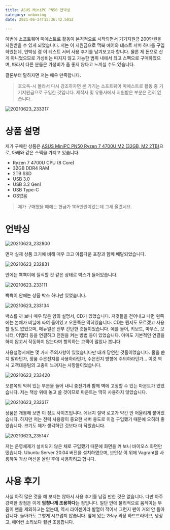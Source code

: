 ```yaml
---
title: ASUS MiniPC PN50 언박싱
category: unboxing
date: 2021-06-24T15:36:42.501Z

---
```


이번에 소프트웨어 마에스트로 활동이 본격적으로 시작되면서 기기지원금 200만원을 지원받을 수 있게 되었습니다. 저는 이 지원금으로 맥북 에어와 테스트 서버 하나를 구입하였는데, 언박싱 겸 이 테스트 서버 사용 후기를 남겨보고자 합니다. 물론 제 돈으로 산 게 아니었으므로 가성비는 따지지 않고 가능한 범위 내에서 최고 스펙으로 구매하였으며, 따라서 다른 분들은 가성비가 좀 좋지 않다고 느끼실 수도 있습니다.

결론부터 말하자면 저는 매우 만족합니다.



> 호오옥-시 몰라서 다시 강조하자면 본 기기는 소프트웨어 마에스트로 활동 중 기기지원금으로 구입한 것입니다. 제작사 및 유통사에서 지원받은 부분은 전혀 없습니다.



![20210623_233317](imgs/20210623_233317.jpg)

# 상품 설명

제가 구매한 상품은 [ASUS MiniPC PN50 Ryzen 7 4700U M2 (32GB, M2 2TB)](http://c7n.co.kr/product/productView.php?nProdCode=12471500)으로, 아래와 같은 스펙을 가지고 있습니다.

- Ryzen 7 4700U CPU (8 Core)
- 32GB DDR4 RAM
- 2TB SSD
- USB 3.0
- USB 3.2 Gen1
- USB Type-C
- OS없음

> 제가 구매했을 때에는 현금가 105만원이었는데 그새 올랐네요.

# 언박싱

![20210623_232800](imgs/20210623_232800.jpg)

먼저 실제 상품 크기에 비해 매우 크고 아름다운 포장과 함께 배달되었습니다.

![20210623_232831](imgs/20210623_232831.jpg)

안에는 뾱뾱이에 질식할 것 같은 상태로 박스가 들어있습니다.

![20210623_233111](imgs/20210623_233111.jpg)

뾱뾱이 안에는 상품 박스 하나만 있었습니다.

![20210623_233134](imgs/20210623_233134.jpg)

박스를 까 보니 매우 많은 양의 설명서, CD가 있었습니다. 저것들을 걷어내고 나면 왼쪽에는 본체가 비닐에 싸여 들어있고 오른쪽은 막혀있습니다. CD는 뭔지도 모르겠고 사용할 일도 없었으며, 메뉴얼은 전부 간단한 것들이었습니다. 예를 들어, 키보드, 마우스, 모니터, 어댑터 등을 연결하고 전원을 켜는 방법 등이 있었습니다. 아마도 기본적인 연결을 하지 않고서 작동하지 않는다며 항의하는 고객이 많았나 봅니다.

 사용설명서에는 몇 가지 주의사항이 있었습니다만 대개 당연한 것들이었습니다. 물을 쏟지 말라던가, 정품 수은전지를 사용하라던가, 수은전지 방향에 주의하라던가... 이것 역시 고객대응팀의 고충이 느껴지는 사항들이었습니다.

![20210623_233420](imgs/20210623_233420.jpg)

오른쪽의 막혀 있는 부분을 들어 내니 충전기와 함께 벽에 고정할 수 있는 마운트가 있었습니다. 저는 책상 위에 놓고 쓸 것이므로 마운트는 딱히 사용하지 않았습니다.

![20210623_233317](imgs/20210623_233317.jpg)

상품은 개봉해 보면 이 정도 사이즈입니다. 에너지 절약 로고가 약간 안 어울리게 붙어있습니다. 하지만 저는 전력 사용량이 중요한 서버 용도로 이걸 구입했기 때문에 오히려 좋았습니다. 크기도 제가 생각하던 것보다 더 작았습니다.

![20210623_235147](imgs/20210623_235147.jpg)

저는 운영체제가 설치되지 않은 채로 구입했기 때문에 화면을 켜 보니 바이오스 화면만 떴습니다. Ubuntu Server 20.04 버전을 설치하였으며, 보안상 이 위에 Vagrant를 사용하여 가상 머신을 올린 후에 사용하려고 합니다. 

# 사용 후기

사실 아직 많은 것을 해 보지는 않아서 사용 후기를 남길 만한 것은 없습니다. 다만 아주 강력한 장점은 이게 **엄청나게 조용하다**는 점입니다. 일단 안에 물리적으로 움직이는 부품이 팬을 제외하고는 없는데, 역시 라이젠이라 발열이 적어서 그런지 팬이 거의 안 돌아갑니다. 돌아가도 그렇게 시끄럽지 않습니다. 옆에 있는 2Bay 외장 하드드라이브, 냉장고, 에어컨 소리보다 훨씬 조용합니다.